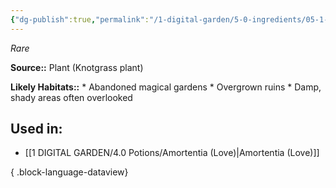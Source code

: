 ```yaml
---
{"dg-publish":true,"permalink":"/1-digital-garden/5-0-ingredients/05-1-plants/bundle-of-knotgrass/","tags":["ingredient","rare"]}
---
```


*Rare*

**Source::** Plant (Knotgrass plant)

**Likely Habitats::** * Abandoned magical gardens * Overgrown ruins * Damp, shady areas often overlooked

## Used in:

- [[1 DIGITAL GARDEN/4.0 Potions/Amortentia (Love)\|Amortentia (Love)]]

{ .block-language-dataview}


